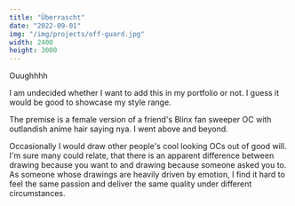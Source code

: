 ```yaml
---
title: "Überrascht"
date: "2022-09-01"
img: "/img/projects/off-guard.jpg"
width: 2400
height: 3000
---
```


Ouughhhh

I am undecided whether I want to add this in my portfolio or not. I guess it would be good to showcase my style range.

The premise is a female version of a friend's Blinx fan sweeper OC with outlandish anime hair saying nya. I went above and beyond.

Occasionally I would draw other people's cool looking OCs out of good will. I'm sure many could relate, that there is an apparent difference between drawing because you want to and drawing because someone asked you to. As someone whose drawings are heavily driven by emotion, I find it hard to feel the same passion and deliver the same quality under different circumstances.
